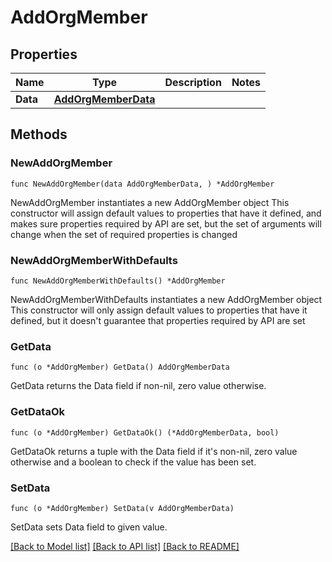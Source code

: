 # AddOrgMember

## Properties

Name | Type | Description | Notes
------------ | ------------- | ------------- | -------------
**Data** | [**AddOrgMemberData**](AddOrgMemberData.md) |  | 

## Methods

### NewAddOrgMember

`func NewAddOrgMember(data AddOrgMemberData, ) *AddOrgMember`

NewAddOrgMember instantiates a new AddOrgMember object
This constructor will assign default values to properties that have it defined,
and makes sure properties required by API are set, but the set of arguments
will change when the set of required properties is changed

### NewAddOrgMemberWithDefaults

`func NewAddOrgMemberWithDefaults() *AddOrgMember`

NewAddOrgMemberWithDefaults instantiates a new AddOrgMember object
This constructor will only assign default values to properties that have it defined,
but it doesn't guarantee that properties required by API are set

### GetData

`func (o *AddOrgMember) GetData() AddOrgMemberData`

GetData returns the Data field if non-nil, zero value otherwise.

### GetDataOk

`func (o *AddOrgMember) GetDataOk() (*AddOrgMemberData, bool)`

GetDataOk returns a tuple with the Data field if it's non-nil, zero value otherwise
and a boolean to check if the value has been set.

### SetData

`func (o *AddOrgMember) SetData(v AddOrgMemberData)`

SetData sets Data field to given value.



[[Back to Model list]](../README.md#documentation-for-models) [[Back to API list]](../README.md#documentation-for-api-endpoints) [[Back to README]](../README.md)


